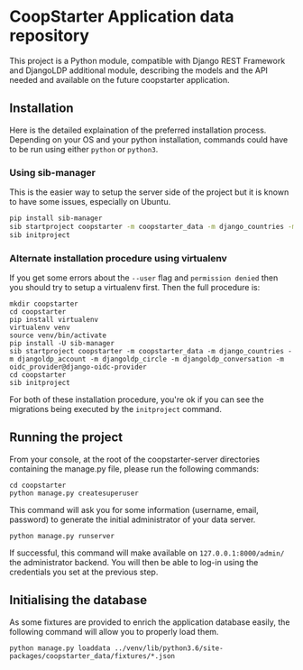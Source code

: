 # CoopStarter Application data repository

This project is a Python module, compatible with Django REST Framework and DjangoLDP additional module, describing the models and the API needed and available on the future coopstarter application.

## Installation

Here is the detailed explaination of the preferred installation process.
Depending on your OS and your python installation, commands could have to be run using either `python` or `python3`.

### Using sib-manager

This is the easier way to setup the server side of the project but it is known to have some issues, especially on Ubuntu.

```sh
pip install sib-manager
sib startproject coopstarter -m coopstarter_data -m django_countries -m djangoldp_account -m djangoldp_circle -m djangoldp_conversation -m oidc_provider@django-oidc-provider
sib initproject
```

### Alternate installation procedure using virtualenv

If you get some errors about the `--user` flag and `permission denied` then you should try to setup a virtualenv first.
Then the full procedure is:

```
mkdir coopstarter
cd coopstarter
pip install virtualenv
virtualenv venv
source venv/bin/activate
pip install -U sib-manager
sib startproject coopstarter -m coopstarter_data -m django_countries -m djangoldp_account -m djangoldp_circle -m djangoldp_conversation -m oidc_provider@django-oidc-provider
cd coopstarter
sib initproject
```

For both of these installation procedure, you're ok if you can see the migrations being executed by the `initproject` command.

## Running the project

From your console, at the root of the coopstarter-server directories containing the manage.py file, please run the following commands:

```
cd coopstarter
python manage.py createsuperuser

```

This command will ask you for some information (username, email, password) to generate the initial administrator of your data server.

```
python manage.py runserver

```

If successful, this command will make available on `127.0.0.1:8000/admin/` the administrator backend. You will then be able to log-in using the credentials you set at the previous step.

## Initialising the database

As some fixtures are provided to enrich the application database easily, the following command will allow you to properly load them.

```
python manage.py loaddata ../venv/lib/python3.6/site-packages/coopstarter_data/fixtures/*.json
```
